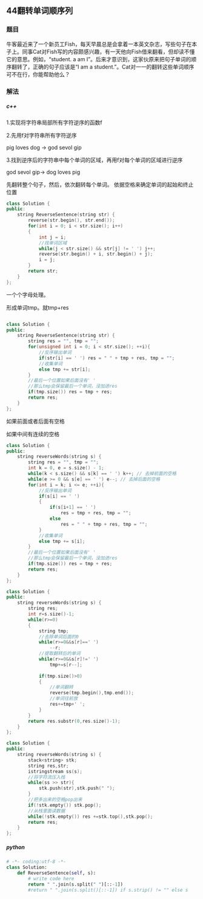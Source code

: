 ## 44翻转单词顺序列

### 题目

牛客最近来了一个新员工Fish，每天早晨总是会拿着一本英文杂志，写些句子在本子上。同事Cat对Fish写的内容颇感兴趣，有一天他向Fish借来翻看，但却读不懂它的意思。例如，“student. a am I”。后来才意识到，这家伙原来把句子单词的顺序翻转了，正确的句子应该是“I am a student.”。Cat对一一的翻转这些单词顺序可不在行，你能帮助他么？

### 解法

##### c++

1.实现将字符串局部所有字符逆序的函数f

2.先用f对字符串所有字符逆序

pig loves dog -> god sevol gip

3.找到逆序后的字符串中每个单词的区域，再用f对每个单词的区域进行逆序

god sevol gip->  dog loves pig

先翻转整个句子，然后，依次翻转每个单词。
依据空格来确定单词的起始和终止位置

```C++
class Solution {
public:
    string ReverseSentence(string str) {
        reverse(str.begin(), str.end());
        for(int i = 0; i < str.size(); i++)
        {
            int j = i;
            //找单词区域
            while(j < str.size() && str[j] != ' ') j++;
            reverse(str.begin() + i, str.begin() + j);
            i = j;
        }
        return str;
    }
};
```

一个个字母处理。

形成单词tmp。就tmp+res

```C++

class Solution {
public:
    string ReverseSentence(string str) {
        string res = "", tmp = "";
        for(unsigned int i = 0; i < str.size(); ++i){
            //反序输出单词
            if(str[i] == ' ') res = " " + tmp + res, tmp = "";
            //收集单词
            else tmp += str[i];
        }
        //最后一个位置如果后面没有' '
        //那么tmp会保留最后一个单词，没加进res
        if(tmp.size()) res = tmp + res;
        return res;
    }
}; 
```

如果前面或者后面有空格

如果中间有连续的空格

```C++
class Solution {
public:
    string reverseWords(string s) {
        string res = "", tmp = "";
        int k = 0, e = s.size() - 1;
        while(k < s.size() && s[k] == ' ') k++; // 去掉前面的空格
        while(e >= 0 && s[e] == ' ') e--; // 去掉后面的空格
        for(int i = k; i <= e; ++i){
            //反序输出单词
            if(s[i] == ' ')
            {
                if(s[i+1] == ' ')
                    res = tmp + res, tmp = "";
                else
                    res = " " + tmp + res, tmp = "";
            }
            //收集单词
            else tmp += s[i];
        }
        //最后一个位置如果后面没有' '
        //那么tmp会保留最后一个单词，没加进res
        if(tmp.size()) res = tmp + res;
        return res;
    }
};
```

```C++
class Solution {
public:
    string reverseWords(string s) {
        string res;
        int r=s.size()-1;
        while(r>=0)
        {
            string tmp;
            //去除单词后面的0
            while(r>=0&&s[r]==' ')
                --r;
            //提取翻转后的单词
            while(r>=0&&s[r]!=' ')
                tmp+=s[r--];
            
            if(tmp.size()>0)
            {
                //单词翻转
                reverse(tmp.begin(),tmp.end());
                //单词往前放
                res+=tmp+' ';     
            }     
        }
        return res.substr(0,res.size()-1);
    }
};
```

```C++
class Solution {
public:
    string reverseWords(string s) {
        stack<string> stk;
        string res,str;
        istringstream ss(s);
        //将字符流压入栈
        while(ss >> str){
            stk.push(str),stk.push(" ");
        }
        //把多出来的空格pop出来
        if(!stk.empty()) stk.pop();
        //从栈里面读数据
        while(!stk.empty()) res +=stk.top(),stk.pop();
        return res;
    }
};
```



##### python

```python
# -*- coding:utf-8 -*-
class Solution:
    def ReverseSentence(self, s):
        # write code here
        return " ".join(s.split(" ")[::-1])
    	#return " ".join(s.split()[::-1]) if s.strip() != "" else s
```

